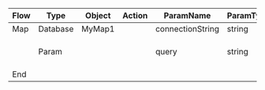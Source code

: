 | Flow | Type     | Object | Action | ParamName        | ParamType | ParamValue             |
| ---- | -------- | ------ | ------ | ---------------- | --------- | ---------------------- |
| Map  | Database | MyMap1 |        | connectionString | string    | MYSQL1                 |
|      | Param    |        |        | query            | string    | select * from contacts |
| End  |          |        |        |                  |           |                        |
